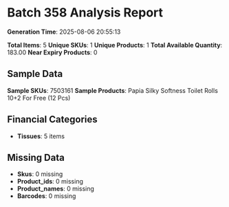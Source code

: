 # Batch 358 Analysis Report

**Generation Time**: 2025-08-06 20:55:13

**Total Items**: 5
**Unique SKUs**: 1
**Unique Products**: 1
**Total Available Quantity**: 183.00
**Near Expiry Products**: 0

## Sample Data
**Sample SKUs**: 7503161
**Sample Products**: Papia Silky Softness Toilet Rolls 10+2 For Free (12 Pcs)

## Financial Categories
- **Tissues**: 5 items

## Missing Data
- **Skus**: 0 missing
- **Product_ids**: 0 missing
- **Product_names**: 0 missing
- **Barcodes**: 0 missing
